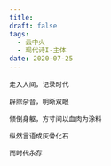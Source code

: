 ```yaml
---
title: 
draft: false
tags:
  - 云中火
  - 现代诗I-主体
date: 2020-07-25
---
```

	走入人间，记录时代
	
	辟除杂音，明晰双眼
	
	倾倒身躯，方寸间以血肉为涂料
	
	纵然言语成灰骨化石
	
	而时代永存

